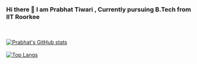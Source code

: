 ### Hi there 👋 I am Prabhat Tiwari , Currently pursuing B.Tech from IIT Roorkee
<br><br>
[![Prabhat's GitHub stats](https://github-readme-stats.vercel.app/api?username=Prabhat0602-source&count_private=true&show_icons=true&theme=radical)](https://github.com/anuraghazra/github-readme-stats)<br><br>
[![Top Langs](https://github-readme-stats.vercel.app/api/top-langs/?username=Prabhat0602-source&layout=compact&theme=radical)](https://github.com/anuraghazra/github-readme-stats)

